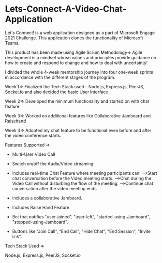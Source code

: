 # Lets-Connect-A-Video-Chat-Application

Let's Connect! is a web application designed as a part of Microsoft Engage 2021 Challenge.
This application clones the functionality of Microsoft Teams.

This product has been made using Agile Scrum Methodology=> Agile development is a mindset whose values and principles provide guidance on how to create and respond to change and how to deal with uncertainty!

I divided the whole 4-week mentorship journey into four one-week sprints in accordance with the different stages of the program.

  Week  1=> Finalized the Tech Stack used - Node.js, Express.js, PeerJS,
  Socket.io and also decided the basic User Interface
  
  Week 2=> Developed the minimum functionality and started on with chat feature
  
  Week 3=> Worked on additional features like Collaborative Jamboard and Raisehand
  
  Week 4=> Adopted my chat feature to be functional even before and after the video conference starts.


Features Supported =>

* Multi-User Video Call

* Switch on/off the Audio/Video streaming.

* Includes real-time Chat Feature where meeting participants can:
-->Start chat conversation before the Video meeting starts.
-->Chat during the Video Call without disturbing the flow of the meeting.
-->Continue chat conversation after the video meeting ends.

* Includes a collaborative Jamboard.

* Includes Raise Hand Feature.

* Bot that notifies "user-joined", "user-left", "started-using-Jamboard", "stopped-using-Jamboard".

* Buttons like "Join Call", "End Call", "Hide Chat", "End Session", "Invite link".


Tech Stack Used =>

Node.js,
Express.js,
PeerJS,
Socket.io
